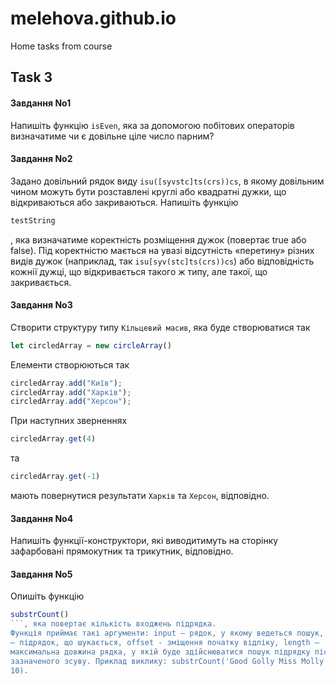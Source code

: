 # melehova.github.io

Home tasks from course

## Task 3

#### Завдання No1

Напишіть функцію ```isEven```, яка за допомогою побітових операторів визначатиме
чи є довільне ціле число парним?

#### Завдання No2

Задано довільний рядок виду 
`isu([syvstc]ts(crs))cs`, в якому довільним чином
можуть бути розставлені круглі або квадратні дужки, що відкриваються або
закриваються. Напишіть функцію 
```js
testString
```
, яка визначатиме коректність
розміщення дужок (повертає true або false). Під коректністю мається на увазі
відсутність «перетину» різних видів дужок (наприклад, так `isu[syv(stc]ts(crs))cs`) або відповідність кожнії дужці, що відкривається такого
ж типу, але такої, що закривається.

#### Завдання No3

Створити структуру типу `Кільцевий масив`, яка буде створюватися так 
```js
let circledArray = new circleArray()
```
Елементи створюються так
```js
circledArray.add("Київ");
circledArray.add("Харків");
circledArray.add("Херсон");
```
При наступних зверненнях 
```js
circledArray.get(4)
```
та 
```js
circledArray.get(-1)
```
мають
повернутися результати `Харків` та `Херсон`, відповідно.

#### Завдання No4

Напишіть функції-конструктори, які виводитимуть на сторінку зафарбовані
прямокутник та трикутник, відповідно.

#### Завдання No5

Опишіть функцію 
```js
substrCount()
```, яка повертає кількість входжень підрядка.
Функція приймає такі аргументи: input – рядок, у якому ведеться пошук, needle
– підрядок, що шукається, offset - зміщення початку відліку, length –
максимальна довжина рядка, у якій буде здійснюватися пошук підрядку після
зазначеного зсуву. Приклад виклику: substrCount('Good Golly Miss Molly', 'll', 7,
10).
